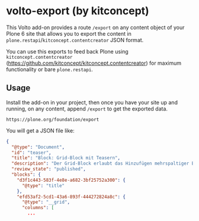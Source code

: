 # volto-export (by kitconcept)

This Volto add-on provides a route `/export` on any content object of your Plone 6 site that allows you to export the content in `plone.restapi`/`kitconcept.contentcreator` JSON format.

You can use this exports to feed back Plone using `kitconcept.contentcreator` (https://github.com/kitconcept/kitconcept.contentcreator) for maximum functionality or bare `plone.restapi`.

## Usage

Install the add-on in your project, then once you have your site up and running, on any content, append `/export` to get the exported data.

```
https://plone.org/foundation/export
```

You will get a JSON file like:

```json
{
  "@type": "Document",
  "id": "teaser",
  "title": "Block: Grid-Block mit Teasern",
  "description": "Der Grid-Block erlaubt das Hinzufügen mehrspaltiger Blöcke. Ein Grid-Block kann zwischen ein und vier Spalten mit unterschiedlichen Blöcken enthalten. Text, Teaser, Bilder und Videos können in einem Grid-Block hinzugefügt werden.",
  "review_state": "published",
  "blocks": {
    "d3f1c443-583f-4e8e-a682-3bf25752a300": {
      "@type": "title"
    },
    "efd53af2-5cd1-43a6-893f-444272824a8c": {
      "@type": "__grid",
      "columns": [
        ...
```
